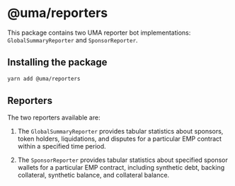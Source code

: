 # @uma/reporters

This package contains two UMA reporter bot implementations: `GlobalSummaryReporter` and `SponsorReporter`.

## Installing the package

```bash
yarn add @uma/reporters
```

## Reporters

The two reporters available are:

1. The `GlobalSummaryReporter` provides tabular statistics about sponsors, token holders, liquidations, and disputes for a particular EMP contract within a specified time period.

1. The `SponsorReporter` provides tabular statistics about specified sponsor wallets for a particular EMP contract, including synthetic debt, backing collateral, synthetic balance, and collateral balance.
